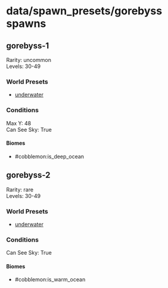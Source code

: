 # data/spawn_presets/gorebyss spawns  
  
## gorebyss-1  
Rarity: uncommon  
Levels: 30-49  
  
### World Presets  
* [underwater](/data/world_presets/underwater.md)  
  
### Conditions  
Max Y: 48  
Can See Sky: True  
  
#### Biomes  
  * #cobblemon:is_deep_ocean
  
  
## gorebyss-2  
Rarity: rare  
Levels: 30-49  
  
### World Presets  
* [underwater](/data/world_presets/underwater.md)  
  
### Conditions  
Can See Sky: True  
  
#### Biomes  
  * #cobblemon:is_warm_ocean
  
